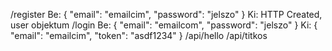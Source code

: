 /register
    Be:
    {
        "email": "emailcim",
        "password": "jelszo"
    }
    Ki: HTTP Created, user objektum
/login
    Be:
    {
        "email": "emailcom",
        "password": "jelszo"
    }
    Ki:
    {
        "email": "emailcim",
        "token": "asdf1234"
    }
/api/hello
/api/titkos